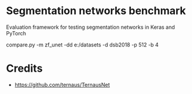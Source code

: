 # Segmentation networks benchmark

Evaluation framework for testing segmentation networks in Keras and PyTorch

compare.py -m zf_unet -dd e:/datasets -d dsb2018 -p 512 -b 4

# Credits

* https://github.com/ternaus/TernausNet